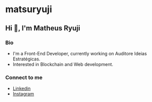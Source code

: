 # matsuryuji
## Hi :wave:, I'm Matheus Ryuji
### Bio
 - I'm a Front-End Developer, currently working on Auditore Ideias Estratégicas.
 - Interested in Blockchain and Web development.
 
### Connect to me
 - [Linkedin](https://www.linkedin.com/in/matheus-ryuji-matsutane/)
 - [Instagram](https://www.instagram.com/matsuryuji/)
